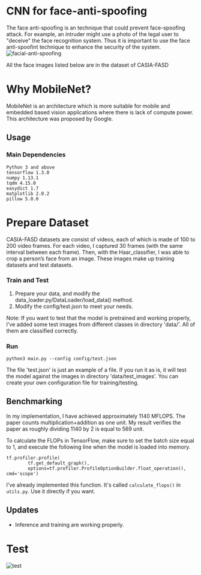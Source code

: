 # CNN for face-anti-spoofing
The face anti-spoofing is an technique that could prevent face-spoofing attack. For example, an intruder might use a photo of the legal user to "deceive" the face recognition system. Thus it is important to use the face anti-spoofint technique to enhance the security of the system.
<br>
<img src="https://paperswithcode.com/media/tasks/facial-anti-spoofing_gHfingq.png" alt="facial-anti-spoofing" border="0">

All the face images listed below are in the dataset of CASIA-FASD

# Why MobileNet?
MobileNet is an architecture which is more suitable for mobile and embedded based vision applications where there is lack of compute power. This architecture was proposed by Google.

 
## Usage
### Main Dependencies
 ```
 Python 3 and above
 tensorflow 1.3.0
 numpy 1.13.1
 tqdm 4.15.0
 easydict 1.7
 matplotlib 2.0.2
 pillow 5.0.0
 ```
# Prepare Dataset
CASIA-FASD datasets are consist of videos, each of which is made of 100 to 200 video frames. For each video, I captured 30 frames (with the same interval between each frame). Then, with the Haar_classifier, I was able to crop a person’s face from an image. These images make up training datasets and test datasets. 

### Train and Test
1. Prepare your data, and modify the data_loader.py/DataLoader/load_data() method.
2. Modify the config/test.json to meet your needs.

Note: If you want to test that the model is pretrained and working properly, I've added some test images from different classes in directory 'data/'. All of them are classified correctly.

### Run
```
python3 main.py --config config/test.json

```
The file 'test.json' is just an example of a file. If you run it as is, it will test the model against the images in directory 'data/test_images'. You can create your own configuration file for training/testing.

## Benchmarking
In my implementation, I have achieved approximately 1140 MFLOPS. The paper counts multiplication+addition as one unit. My result verifies the paper as roughly dividing 1140 by 2 is equal to 569 unit.

To calculate the FLOPs in TensorFlow, make sure to set the batch size equal to 1, and execute the following line when the model is loaded into memory.
```
tf.profiler.profile(
        tf.get_default_graph(),
        options=tf.profiler.ProfileOptionBuilder.float_operation(), cmd='scope')
```
I've already implemented this function. It's called ```calculate_flops()``` in `utils.py`. Use it directly if you want.

## Updates
* Inference and training are working properly.
# Test

 <img src="https://i.ibb.co/G2784c7/test.png" alt="test" border="0">

